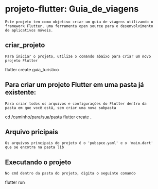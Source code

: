 # projeto-flutter: Guia_de_viagens

`Este projeto tem como objetivo criar um guia de viagens utilizando o framework Flutter, uma ferramenta open source para o desenvolvimento de aplicativos móveis.`

## criar_projeto
`Para iniciar o projeto, utilize o comando abaixo para criar um novo projeto Flutter`

flutter create guia_turistico

## Para criar um projeto Flutter em uma pasta já existente:

`Para criar todos os arquivos e configurações do Flutter dentro da pasta em que você está, sem criar uma nova subpasta`

cd /caminho/para/sua/pasta
flutter create .

## Arquivo pricipais

`Os arquivos principais do projeto é o 'pubspce.yaml' e o 'main.dart' que se encotra na pasta lib`

## Executando o projeto

`No cmd dentro da pasta do projeto, digita o seguinte comando`

flutter run



